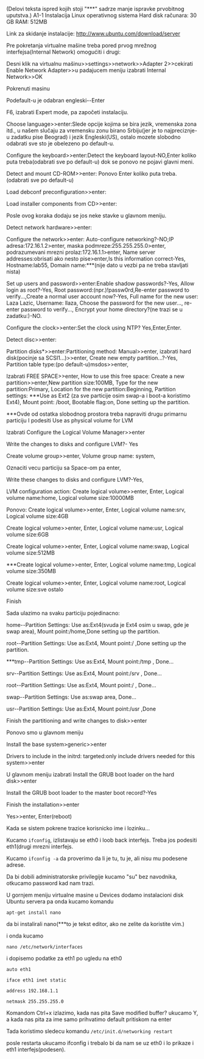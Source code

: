 (Delovi teksta ispred kojih stoji "***" sadrze manje ispravke prvobitnog uputstva.)
A1-1 Instalacija Linux operativnog sistema
Hard disk računara: 30 GB
RAM: 512MB

Link za skidanje instalacije: http://www.ubuntu.com/download/server

Pre pokretanja virtualne mašine treba pored prvog mrežnog interfejsa(Internal Network) omogućiti i drugi:

Desni klik na virtualnu mašinu>>settings>>network>>Adapter 2>>cekirati Enable Network Adapter>>u padajucem meniju izabrati Internal Network>>OK

Pokrenuti masinu

Podefault-u je odabran engleski--Enter

F6, izabrati Expert mode, pa započeti instalaciju.

Choose language>>enter:Slede opcije kojima se bira jezik, vremenska zona itd., u našem slučaju za vremensku zonu birano Srbiju(jer je to najpreciznje-u zadatku pise Beograd) i jezik Engleski(US), ostalo mozete slobodno odabrati sve sto je obelezeno po default-u.

Configure the keyboard>>enter:Detect the keyboard layout-NO,Enter koliko puta treba(odabrati sve po default-u) dok se ponovo ne pojavi glavni meni.

Detect and mount CD-ROM>>enter: Ponovo Enter koliko puta treba.(odabrati sve po default-u)

Load debconf preconfiguration>>enter:

Load installer components from CD>>enter:


Posle ovog koraka dodaju se jos neke stavke u glavnom meniju.

Detect network hardware>>enter:

Configure the network>>enter: Auto-configure networking?-NO;IP adresa:172.16.1.2>enter, maska podmreze:255.255.255.0>enter, podrazumevani mrezni prolaz:172.16.1.1>enter, Name server addresses:obrisati ako nesto pise>enter,Is this information correct-Yes, Hostname:lab55, Domain name:***(nije dato u vezbi  pa ne treba stavljati nista)

Set up users and password>>enter:Enable shadow passwords?-Yes, Allow login as root?-Yes, Root password:(npr.)!passw0rd,Re-enter password to verify...,Create a normal user account now?-Yes, Full name for the new user: Laza Lazic, Username: llaza, Choose the password for the new user..., re-enter password to verify..., Encrypt your home directory?(ne trazi se u zadatku:)-NO.

Configure the clock>>enter:Set the clock using NTP? Yes,Enter,Enter.

Detect disc>>enter:

Partition disks*>>enter:Partitioning method: Manual>>enter, izabrati hard disk(pocinje sa SCSI1...)>>enter, Create new empty partition...?-Yes, Partition table type:(po default-u)msdos>>enter,

Izabrati FREE SPACE>>enter, How to use this free space: Create a new partition>>enter,New partition size:100MB, Type for the new partition:Primary, Location for the new partition:Beginning,  Partition settings: ***Use as Ext2 (za sve particije osim swap-a i boot-a koristimo Ext4), Mount point: /boot, Bootable flag:on, Done setting up the partition.


***Ovde od ostatka slobodnog prostora treba napraviti drugu primarnu particiju I podesiti Use as physical volume for LVM


Izabrati Configure the Logical Volume Manager>>enter

Write the changes to disks and configure LVM?- Yes

Create volume group>>enter, Volume group name: system,

Oznaciti vecu particiju sa Space-om pa enter,

Write these changes to disks and configure LVM?-Yes,

LVM configuration action: Create logical volume>>enter, Enter, Logical volume name:home, Logical volume size:10000MB

Ponovo: Create logical volume>>enter, Enter, Logical volume name:srv, Logical volume size:4GB

Create logical volume>>enter, Enter, Logical volume name:usr, Logical volume size:6GB

Create logical volume>>enter, Enter, Logical volume name:swap, Logical volume size:512MB

***Create logical volume>>enter, Enter, Logical volume name:tmp, Logical volume size:350MB

Create logical volume>>enter, Enter, Logical volume name:root, Logical volume size:sve ostalo

Finish


Sada ulazimo na svaku particiju pojedinacno:

home--Partition Settings: Use as:Ext4(svuda je Ext4 osim u swap, gde je swap area), Mount point:/home,Done setting up the partition.

root--Partition Settings: Use as:Ext4, Mount point:/ ,Done setting up the partition.

***tmp--Partition Settings: Use as:Ext4, Mount point:/tmp , Done...

srv--Partition Settings: Use as:Ext4, Mount point:/srv , Done...

root--Partition Settings: Use as:Ext4, Mount point:/ , Done...

swap--Partition Settings: Use as:swap area, Done...

usr--Partition Settings: Use as:Ext4, Mount point:/usr ,Done

Finish the partitioning and write changes to disk>>enter


Ponovo smo u glavnom meniju

Install the base system>generic>>enter

Drivers to include in the initrd: targeted:only include drivers needed for this system>>enter


U glavnom meniju izabrati Install the GRUB boot loader on the hard disk>>enter

Install the GRUB boot loader to the master boot record?-Yes

Finish the installation>>enter

Yes>>enter, Enter(reboot)


Kada se sistem pokrene trazice korisnicko ime i lozinku...


Kucamo `ifconfig`, izlistavaju se eth0 i loob back interfejs. Treba jos podesiti eth1(drugi mrezni interfejs.

Kucamo `ifconfig -a`  da proverimo da li je tu, tu je, ali nisu mu podesene adrese.

Da bi dobili administratorske privilegije kucamo "su" bez navodnika, otkucamo password kad nam trazi.

U gornjem meniju virtualne masine u Devices dodamo instalacioni disk Ubuntu servera pa onda kucamo komandu

	apt-get install nano

da bi instalirali nano(***to je tekst editor,  ako ne zelite da koristite vim.)

i onda kucamo

	nano /etc/network/interfaces


i dopisemo podatke za eth1 po ugledu na eth0

	auto eth1

	iface eth1 inet static

	address 192.168.1.1
	
	netmask 255.255.255.0
	
Komandom Ctrl+x izlazimo, kada nas pita Save modified buffer? ukucamo Y, a kada nas pita za ime samo prihvatimo default pritiskom na enter


Tada koristimo sledecu komandu  `/etc/init.d/networking restart`

 posle restarta ukucamo ifconfig i trebalo bi da nam se uz eth0 i lo prikaze i eth1 interfejs(podesen).



